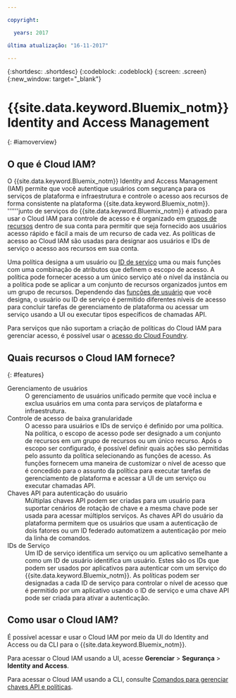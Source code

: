 ```yaml
---

copyright:

  years: 2017

última atualização: "16-11-2017"

---
```


{:shortdesc: .shortdesc}
{:codeblock: .codeblock}
{:screen: .screen}
{:new_window: target="_blank"}

# {{site.data.keyword.Bluemix_notm}} Identity and Access Management
{: #iamoverview}

## O que é Cloud IAM?

O {{site.data.keyword.Bluemix_notm}} Identity and Access Management (IAM) permite que você autentique usuários com segurança para os serviços de plataforma e infraestrutura e controle o acesso aos recursos de forma consistente na plataforma {{site.data.keyword.Bluemix_notm}}. ''''''junto de serviços do {{site.data.keyword.Bluemix_notm}} é ativado para usar o Cloud IAM para controle de acesso e é organizado em [grupos de recursos](/docs/admin/resourcegroups.html) dentro de sua conta para permitir que seja fornecido aos usuários acesso rápido e fácil a mais de um recurso de cada vez. As políticas de acesso ao Cloud IAM são usadas para designar aos usuários e IDs de serviço o acesso aos recursos em sua conta.

Uma política designa a um usuário ou [ID de serviço](/docs/iam/serviceid.html#serviceids) uma ou mais funções com uma combinação de atributos que definem o escopo de acesso. A política pode fornecer acesso a um único serviço até o nível da instância ou a política pode se aplicar a um conjunto de recursos organizados juntos em um grupo de recursos. Dependendo das [funções de usuário](/docs/iam/users_roles.html#iamusermanrol) que você designa, o usuário ou ID de serviço é permitido diferentes níveis de acesso para concluir tarefas de gerenciamento de plataforma ou acessar um serviço usando a UI ou executar tipos específicos de chamadas API.

Para serviços que não suportam a criação de políticas do Cloud IAM para gerenciar acesso, é possível usar o [acesso do Cloud Foundry](/docs/iam/cfaccess.html#cfaccess).


## Quais recursos o Cloud IAM fornece?
{: #features}

<dl>
<dt>Gerenciamento de usuários</dt>
<dd>O gerenciamento de usuários unificado permite que você inclua e exclua usuários em uma conta para serviços de plataforma e infraestrutura.</dd>
<dt>Controle de acesso de baixa granularidade</dt>
<dd>O acesso para usuários e IDs de serviço é definido por uma política. Na política, o escopo de acesso pode ser designado a um conjunto de recursos em um grupo de recursos ou um único recurso. Após o escopo ser configurado, é possível definir quais ações são permitidas pelo assunto da política selecionando as funções de acesso. As funções fornecem uma maneira de customizar o nível de acesso que é concedido para o assunto da política para executar tarefas de gerenciamento de plataforma e acessar a UI de um serviço ou executar chamadas API.</dd>
<dt>Chaves API para autenticação do usuário</dt>
<dd>Múltiplas chaves API podem ser criadas para um usuário para suportar cenários de rotação de chave e a mesma chave pode ser usada para acessar múltiplos serviços. As chaves API do usuário da plataforma permitem que os usuários que usam a autenticação de dois fatores ou um ID federado automatizem a autenticação por meio da linha de comandos.</dd>
<dt>IDs de Serviço</dt> 
<dd>Um ID de serviço identifica um serviço ou um aplicativo semelhante a como um ID de usuário identifica um usuário. Estes são os IDs que podem ser usados por aplicativos para autenticar com um serviço do {{site.data.keyword.Bluemix_notm}}. As políticas podem ser designadas a cada ID de serviço para controlar o nível de acesso que é permitido por um aplicativo usando o ID de serviço e uma chave API pode ser criada para ativar a autenticação.</dd>
</dl>


## Como usar o Cloud IAM?

É possível acessar e usar o Cloud IAM por meio da UI do Identity and Access ou da CLI para o {{site.data.keyword.Bluemix_notm}}.

Para acessar o Cloud IAM usando a UI, acesse **Gerenciar** &gt; **Segurança** &gt; **Identity and Access**.

Para acessar o Cloud IAM usando a CLI, consulte [Comandos para gerenciar chaves API e políticas](/docs/cli/reference/bluemix_cli/bx_cli.html#bx_commands_iam).
